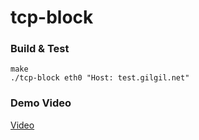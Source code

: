 tcp-block
===

### Build & Test
```
make
./tcp-block eth0 "Host: test.gilgil.net"
```

### Demo Video
[Video](tcp-block-demo.mp4)

